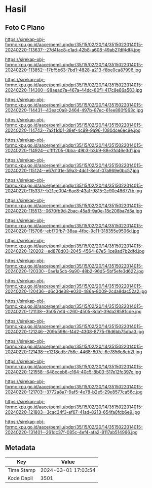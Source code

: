 # Hasil

## Foto C Plano

https://sirekap-obj-formc.kpu.go.id/aace/pemilu/pdpr/35/15/02/20/14/3515022014015-20240220-113637--27d4fac8-c1ad-42b8-a608-49ab27df4df4.jpg

https://sirekap-obj-formc.kpu.go.id/aace/pemilu/pdpr/35/15/02/20/14/3515022014015-20240220-113852--17bf5b63-7bd1-4828-a213-f8be0ca87996.jpg

https://sirekap-obj-formc.kpu.go.id/aace/pemilu/pdpr/35/15/02/20/14/3515022014015-20240220-114300--98aead7a-467a-44dc-80f1-417c8e86a583.jpg

https://sirekap-obj-formc.kpu.go.id/aace/pemilu/pdpr/35/15/02/20/14/3515022014015-20240220-114431--43eac0a8-2464-497b-87ec-61ee880f963c.jpg

https://sirekap-obj-formc.kpu.go.id/aace/pemilu/pdpr/35/15/02/20/14/3515022014015-20240220-114743--7a2f1d01-38ef-4c99-9a96-1080dce6ec9e.jpg

https://sirekap-obj-formc.kpu.go.id/aace/pemilu/pdpr/35/15/02/20/14/3515022014015-20240220-114924--cffff205-0bba-49b3-b3b9-88e3fd46e3d1.jpg

https://sirekap-obj-formc.kpu.go.id/aace/pemilu/pdpr/35/15/02/20/14/3515022014015-20240220-115124--e67d131e-59a3-4dc1-8ecf-07a969e0bc57.jpg

https://sirekap-obj-formc.kpu.go.id/aace/pemilu/pdpr/35/15/02/20/14/3515022014015-20240220-115337--b21ce004-6ae8-43a1-9815-2c90e48677fb.jpg

https://sirekap-obj-formc.kpu.go.id/aace/pemilu/pdpr/35/15/02/20/14/3515022014015-20240220-115513--0670fb9d-2bac-45a8-9a0e-18c206ba7d5a.jpg

https://sirekap-obj-formc.kpu.go.id/aace/pemilu/pdpr/35/15/02/20/14/3515022014015-20240220-115706--ebf70fb7-38aa-4fbc-9c11-318355e9506d.jpg

https://sirekap-obj-formc.kpu.go.id/aace/pemilu/pdpr/35/15/02/20/14/3515022014015-20240220-120202--ed878d03-2045-4564-87e5-1ce9ad7b2dfd.jpg

https://sirekap-obj-formc.kpu.go.id/aace/pemilu/pdpr/35/15/02/20/14/3515022014015-20240220-120330--0ae1a5cb-9a90-48b2-96d5-5bf5efe3d622.jpg

https://sirekap-obj-formc.kpu.go.id/aace/pemilu/pdpr/35/15/02/20/14/3515022014015-20240220-120436--d6c3de38-e030-486a-8009-2cda8dac52a2.jpg

https://sirekap-obj-formc.kpu.go.id/aace/pemilu/pdpr/35/15/02/20/14/3515022014015-20240220-121138--3b057ef4-c260-4505-8da1-39da28581cde.jpg

https://sirekap-obj-formc.kpu.go.id/aace/pemilu/pdpr/35/15/02/20/14/3515022014015-20240220-121246--209b598c-f4d2-4308-8775-f8d6bb75dba3.jpg

https://sirekap-obj-formc.kpu.go.id/aace/pemilu/pdpr/35/15/02/20/14/3515022014015-20240220-121438--c1218cd5-756e-4468-807c-6e7856c8cb2f.jpg

https://sirekap-obj-formc.kpu.go.id/aace/pemilu/pdpr/35/15/02/20/14/3515022014015-20240220-121558--648cceb6-c164-40c5-8b03-517e12fc397c.jpg

https://sirekap-obj-formc.kpu.go.id/aace/pemilu/pdpr/35/15/02/20/14/3515022014015-20240220-121703--3772a8a7-9af5-4e78-b2e5-29e8577ca56c.jpg

https://sirekap-obj-formc.kpu.go.id/aace/pemilu/pdpr/35/15/02/20/14/3515022014015-20240220-121803--3cac34f3-ef67-41ad-8213-654fa0fdb6e9.jpg

https://sirekap-obj-formc.kpu.go.id/aace/pemilu/pdpr/35/15/02/20/14/3515022014015-20240220-131401--261dc37f-085c-4ef4-afa2-8117ab514966.jpg


## Metadata

| Key        | Value               |
| ---------- | ------------------- |
| Time Stamp | 2024-03-01 17:03:54 |
| Kode Dapil | 3501                |




